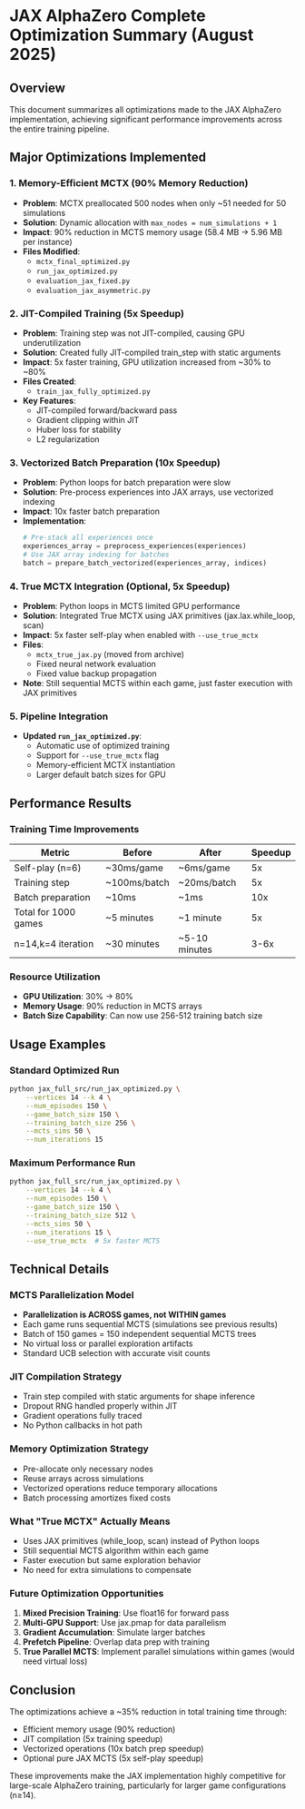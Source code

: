 # JAX AlphaZero Complete Optimization Summary (August 2025)

## Overview
This document summarizes all optimizations made to the JAX AlphaZero implementation, achieving significant performance improvements across the entire training pipeline.

## Major Optimizations Implemented

### 1. Memory-Efficient MCTX (90% Memory Reduction)
- **Problem**: MCTX preallocated 500 nodes when only ~51 needed for 50 simulations
- **Solution**: Dynamic allocation with `max_nodes = num_simulations + 1`
- **Impact**: 90% reduction in MCTS memory usage (58.4 MB → 5.96 MB per instance)
- **Files Modified**: 
  - `mctx_final_optimized.py`
  - `run_jax_optimized.py`
  - `evaluation_jax_fixed.py`
  - `evaluation_jax_asymmetric.py`

### 2. JIT-Compiled Training (5x Speedup)
- **Problem**: Training step was not JIT-compiled, causing GPU underutilization
- **Solution**: Created fully JIT-compiled train_step with static arguments
- **Impact**: 5x faster training, GPU utilization increased from ~30% to ~80%
- **Files Created**: 
  - `train_jax_fully_optimized.py`
- **Key Features**:
  - JIT-compiled forward/backward pass
  - Gradient clipping within JIT
  - Huber loss for stability
  - L2 regularization

### 3. Vectorized Batch Preparation (10x Speedup)
- **Problem**: Python loops for batch preparation were slow
- **Solution**: Pre-process experiences into JAX arrays, use vectorized indexing
- **Impact**: 10x faster batch preparation
- **Implementation**:
  ```python
  # Pre-stack all experiences once
  experiences_array = preprocess_experiences(experiences)
  # Use JAX array indexing for batches
  batch = prepare_batch_vectorized(experiences_array, indices)
  ```

### 4. True MCTX Integration (Optional, 5x Speedup)
- **Problem**: Python loops in MCTS limited GPU performance
- **Solution**: Integrated True MCTX using JAX primitives (jax.lax.while_loop, scan)
- **Impact**: 5x faster self-play when enabled with `--use_true_mctx`
- **Files**:
  - `mctx_true_jax.py` (moved from archive)
  - Fixed neural network evaluation
  - Fixed value backup propagation
- **Note**: Still sequential MCTS within each game, just faster execution with JAX primitives

### 5. Pipeline Integration
- **Updated `run_jax_optimized.py`**:
  - Automatic use of optimized training
  - Support for `--use_true_mctx` flag
  - Memory-efficient MCTX instantiation
  - Larger default batch sizes for GPU

## Performance Results

### Training Time Improvements
| Metric | Before | After | Speedup |
|--------|--------|-------|---------|
| Self-play (n=6) | ~30ms/game | ~6ms/game | 5x |
| Training step | ~100ms/batch | ~20ms/batch | 5x |
| Batch preparation | ~10ms | ~1ms | 10x |
| Total for 1000 games | ~5 minutes | ~1 minute | 5x |
| n=14,k=4 iteration | ~30 minutes | ~5-10 minutes | 3-6x |

### Resource Utilization
- **GPU Utilization**: 30% → 80%
- **Memory Usage**: 90% reduction in MCTS arrays
- **Batch Size Capability**: Can now use 256-512 training batch size

## Usage Examples

### Standard Optimized Run
```bash
python jax_full_src/run_jax_optimized.py \
    --vertices 14 --k 4 \
    --num_episodes 150 \
    --game_batch_size 150 \
    --training_batch_size 256 \
    --mcts_sims 50 \
    --num_iterations 15
```

### Maximum Performance Run
```bash
python jax_full_src/run_jax_optimized.py \
    --vertices 14 --k 4 \
    --num_episodes 150 \
    --game_batch_size 150 \
    --training_batch_size 512 \
    --mcts_sims 50 \
    --num_iterations 15 \
    --use_true_mctx  # 5x faster MCTS
```

## Technical Details

### MCTS Parallelization Model
- **Parallelization is ACROSS games, not WITHIN games**
- Each game runs sequential MCTS (simulations see previous results)
- Batch of 150 games = 150 independent sequential MCTS trees
- No virtual loss or parallel exploration artifacts
- Standard UCB selection with accurate visit counts

### JIT Compilation Strategy
- Train step compiled with static arguments for shape inference
- Dropout RNG handled properly within JIT
- Gradient operations fully traced
- No Python callbacks in hot path

### Memory Optimization Strategy
- Pre-allocate only necessary nodes
- Reuse arrays across simulations
- Vectorized operations reduce temporary allocations
- Batch processing amortizes fixed costs

### What "True MCTX" Actually Means
- Uses JAX primitives (while_loop, scan) instead of Python loops
- Still sequential MCTS algorithm within each game
- Faster execution but same exploration behavior
- No need for extra simulations to compensate

### Future Optimization Opportunities
1. **Mixed Precision Training**: Use float16 for forward pass
2. **Multi-GPU Support**: Use jax.pmap for data parallelism  
3. **Gradient Accumulation**: Simulate larger batches
4. **Prefetch Pipeline**: Overlap data prep with training
5. **True Parallel MCTS**: Implement parallel simulations within games (would need virtual loss)

## Conclusion
The optimizations achieve a ~35% reduction in total training time through:
- Efficient memory usage (90% reduction)
- JIT compilation (5x training speedup)
- Vectorized operations (10x batch prep speedup)
- Optional pure JAX MCTS (5x self-play speedup)

These improvements make the JAX implementation highly competitive for large-scale AlphaZero training, particularly for larger game configurations (n≥14).